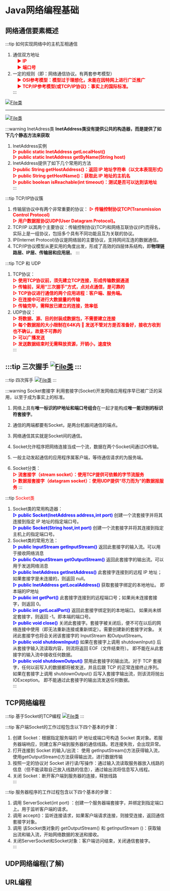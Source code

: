 # Java网络编程基础

## 网络通信要素概述

:::tip 如何实现网络中的主机互相通信
1. 通信双方地址  
　<font color='red'><strong>▶ IP</strong></font>  
　<font color='red'><strong>▶ 端口号</strong></font>  
2. 一定的规则（即：网络通信协议。有两套参考模型）  
　<font color='red'><strong>▶ OSI参考模型：模型过于理想化，未能在因特网上进行广泛推广</strong></font>  
　<font color='red'><strong>▶ TCP/IP参考模型(或TCP/IP协议)：事实上的国际标准。</strong></font>  
:::

<a data-fancybox title="IO" href="../image/tongxunxieyi.png">![File类](../image/tongxunxieyi.png)</a>

-----------------------

<a data-fancybox title="IO" href="../image/tongxunxieyi2.png">![File类](../image/tongxunxieyi2.png)</a>

:::warning InetAdress类 
**InetAddress类没有提供公共的构造器，而是提供了如下几个静态方法来获取**
1. InetAddress实例  
    <font color='red'><strong>▷ public static InetAddress getLocalHost() </strong></font>     
    <font color='red'><strong>▷ public static InetAddress getByName(String host)  </strong></font>   
2. InetAddress提供了如下几个常用的方法  
    <font color='red'><strong>▷public String getHostAddress()：返回 IP 地址字符串（以文本表现形式)  </strong></font>  
    <font color='red'><strong>▷ public String getHostName()：获取此 IP 地址的主机名  </strong></font>  
    <font color='red'><strong>▷ public boolean isReachable(int timeout)：测试是否可以达到该地址  </strong></font>  
:::

:::tip TCP/IP协议簇
1. 传输层协议中有两个非常重要的协议：
    <font color='red'><strong>▷ 传输控制协议TCP(Transmission Control Protocol)</strong></font>  
    <font color='red'><strong>▷ 用户数据报协议UDP(User Datagram Protocol)。</strong></font>   
2. TCP/IP 以其两个主要协议：传输控制协议(TCP)和网络互联协议(IP)而得名，实际上是一组协议，包括多个具有不同功能且互为关联的协议。
3. IP(Internet Protocol)协议是网络层的主要协议，支持网间互连的数据通信。
4. TCP/IP协议模型从更实用的角度出发，形成了高效的四层体系结构，即**物理链路层、IP层、传输层和应用层**。
:::

:::tip TCP 和 UDP
1. TCP协议：  
    <font color='red'><strong>▷ 使用TCP协议前，须先建立TCP连接，形成传输数据通道</strong></font>  
    <font color='red'><strong>▷ 传输前，采用“三次握手”方式，点对点通信，是可靠的</strong></font>  
    <font color='red'><strong>▷ TCP协议进行通信的两个应用进程：客户端、服务端。</strong></font>  
    <font color='red'><strong>▷ 在连接中可进行大数据量的传输</strong></font>  
    <font color='red'><strong>▷ 传输完毕，需释放已建立的连接，效率低</strong></font>  
2. UDP协议：  
    <font color='red'><strong>▷ 将数据、源、目的封装成数据包，不需要建立连接</strong></font>  
    <font color='red'><strong>▷ 每个数据报的大小限制在64K内  发送不管对方是否准备好，接收方收到也不确认，故是不可靠的</strong></font>   
    <font color='red'><strong>▷ 可以广播发送</strong></font>  
    <font color='red'><strong>▷ 发送数据结束时无需释放资源，开销小，速度快</strong></font>  
:::

:::tip 三次握手
<a data-fancybox title="IO" href="../image/sanciwoshou.png">![File类](../image/sanciwoshou.png)</a>
:::
-----------------------------------
:::tip 四次挥手
<a data-fancybox title="IO" href="../image/sicihuishou.png">![File类](../image/sicihuishou.png)</a>
:::

:::warning Socket套接字
利用套接字(Socket)开发网络应用程序早已被广泛的采用，以至于成为事实上的标准。 
1. 网络上具有**唯一标识的IP地址和端口号组合**在一起才能构成**唯一能识别的标识符套接字**。 
2. 通信的两端都要有Socket，是两台机器间通信的端点。 
3. 网络通信其实就是Socket间的通信。
4. Socket允许程序把网络连接当成一个流，数据在两个Socket间通过IO传输。
5. 一般主动发起通信的应用程序属客户端，等待通信请求的为服务端。

6. Socket分类：    
    <font color='red'><strong>▷ 流套接字（stream socket）：使用TCP提供可依赖的字节流服务</strong></font>  
    <font color='red'><strong>▷ 数据报套接字（datagram socket）：使用UDP提供“尽力而为”的数据报服务</strong></font>
:::


:::tip <font color='red'>Socket类</font>
1. Socket类的常用构造器：   
    <font color='blue'><strong>▷  public Socket(InetAddress address,int port)</strong></font> 创建一个流套接字并将其连接到指定 IP 地址的指定端口号。   
    <font color='blue'><strong>▷  public Socket(String host,int port)</strong></font> 创建一个流套接字并将其连接到指定主机上的指定端口号。   
2.  Socket类的常用方法：  
    <font color='blue'><strong>▷  public InputStream getInputStream()</strong></font> 返回此套接字的输入流。可以用于接收网络消息  
    <font color='blue'><strong>▷  public OutputStream getOutputStream()</strong></font> 返回此套接字的输出流。可以用于发送网络消息  
    <font color='blue'><strong>▷  public InetAddress getInetAddress()</strong></font> 此套接字连接到的远程 IP 地址；如果套接字是未连接的，则返回 null。   
    <font color='blue'><strong>▷  public InetAddress getLocalAddress()</strong></font> 获取套接字绑定的本地地址。 即本端的IP地址  
    <font color='blue'><strong>▷  public int getPort()</strong></font> 此套接字连接到的远程端口号；如果尚未连接套接字，则返回 0。   
    <font color='blue'><strong>▷  public int getLocalPort()</strong></font> 返回此套接字绑定到的本地端口。 如果尚未绑定套接字，则返回 -1。即本端的端口号。   
    <font color='blue'><strong>▷  public void close()</strong></font> 关闭此套接字。套接字被关闭后，便不可在以后的网络连接中使用（即无法重新连接或重新绑定）。需要创建新的套接字对象。 关闭此套接字也将会关闭该套接字的 InputStream 和OutputStream。</strong></font>   
    <font color='blue'><strong>▷  public void shutdownInput()</strong></font> 如果在套接字上调用 shutdownInput() 后从套接字输入流读取内容，则流将返回 EOF（文件结束符）。 即不能在从此套接字的输入流中接收任何数据。 </strong></font>  
    <font color='blue'><strong>▷  public void shutdownOutput()</strong></font> 禁用此套接字的输出流。对于 TCP 套接字，任何以前写入的数据都将被发送，并且后跟 TCP 的正常连接终止序列。 如果在套接字上调用 shutdownOutput() 后写入套接字输出流，则该流将抛出 IOException。 即不能通过此套接字的输出流发送任何数据。  
::: 
## TCP网络编程

:::tip 基于Socket的TCP编程
<a data-fancybox title="IO" href="../image/socket.png">![File类](../image/socket.png)</a>
:::

:::tip  客户端Socket的工作过程包含以下四个基本的步骤：
1. 创建 Socket：根据指定服务端的 IP 地址或端口号构造 Socket 类对象。若服务器端响应，则建立客户端到服务器的通信线路。若连接失败，会出现异常。  
2. 打开连接到 Socket 的输入/出流： 使用 getInputStream()方法获得输入流，使用getOutputStream()方法获得输出流，进行数据传输  
3. 按照一定的协议对 Socket 进行读/写操作：通过输入流读取服务器放入线路的信息（但不能读取自己放入线路的信息），通过输出流将信息写入线程。  
4. 关闭 Socket：断开客户端到服务器的连接，释放线路  
:::


:::tip  服务器程序的工作过程包含以下四个基本的步骤：
1. 调用 ServerSocket(int port) ：创建一个服务器端套接字，并绑定到指定端口上。用于监听客户端的请求。  
2. 调用 accept()：监听连接请求，如果客户端请求连接，则接受连接，返回通信套接字对象。   
3. 调用 该Socket类对象的 getOutputStream() 和 getInputStream ()：获取输出流和输入流，开始网络数据的发送和接收。  
4. 关闭ServerSocket和Socket对象：客户端访问结束，关闭通信套接字。   
:::
## UDP网络编程(了解)

## URL编程